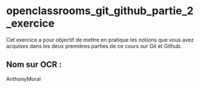 # openclassrooms_git_github_partie_2_exercice
Cet exercice a pour objectif de mettre en pratique les notions que vous avez acquises dans les deux premières parties de ce cours sur Git et Github.

Nom sur OCR :
-------------
AnthonyMoral
